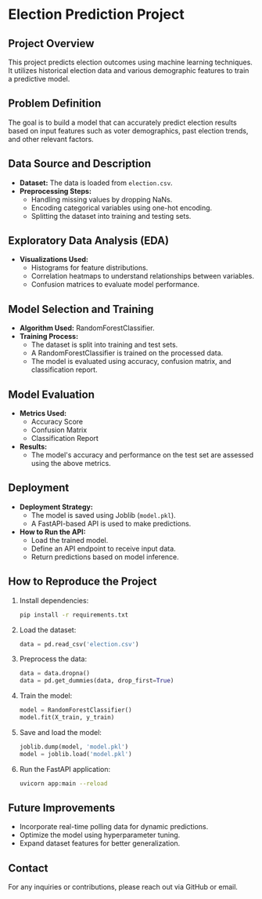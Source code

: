 # Election Prediction Project

## Project Overview
This project predicts election outcomes using machine learning techniques. It utilizes historical election data and various demographic features to train a predictive model.

## Problem Definition
The goal is to build a model that can accurately predict election results based on input features such as voter demographics, past election trends, and other relevant factors.

## Data Source and Description
- **Dataset:** The data is loaded from `election.csv`.
- **Preprocessing Steps:**
  - Handling missing values by dropping NaNs.
  - Encoding categorical variables using one-hot encoding.
  - Splitting the dataset into training and testing sets.

## Exploratory Data Analysis (EDA)
- **Visualizations Used:**
  - Histograms for feature distributions.
  - Correlation heatmaps to understand relationships between variables.
  - Confusion matrices to evaluate model performance.

## Model Selection and Training
- **Algorithm Used:** RandomForestClassifier.
- **Training Process:**
  - The dataset is split into training and test sets.
  - A RandomForestClassifier is trained on the processed data.
  - The model is evaluated using accuracy, confusion matrix, and classification report.

## Model Evaluation
- **Metrics Used:**
  - Accuracy Score
  - Confusion Matrix
  - Classification Report
- **Results:**
  - The model's accuracy and performance on the test set are assessed using the above metrics.

## Deployment
- **Deployment Strategy:**
  - The model is saved using Joblib (`model.pkl`).
  - A FastAPI-based API is used to make predictions.
- **How to Run the API:**
  - Load the trained model.
  - Define an API endpoint to receive input data.
  - Return predictions based on model inference.

## How to Reproduce the Project
1. Install dependencies:
   ```sh
   pip install -r requirements.txt
   ```
2. Load the dataset:
   ```python
   data = pd.read_csv('election.csv')
   ```
3. Preprocess the data:
   ```python
   data = data.dropna()
   data = pd.get_dummies(data, drop_first=True)
   ```
4. Train the model:
   ```python
   model = RandomForestClassifier()
   model.fit(X_train, y_train)
   ```
5. Save and load the model:
   ```python
   joblib.dump(model, 'model.pkl')
   model = joblib.load('model.pkl')
   ```
6. Run the FastAPI application:
   ```sh
   uvicorn app:main --reload
   ```

## Future Improvements
- Incorporate real-time polling data for dynamic predictions.
- Optimize the model using hyperparameter tuning.
- Expand dataset features for better generalization.

## Contact
For any inquiries or contributions, please reach out via GitHub or email.

